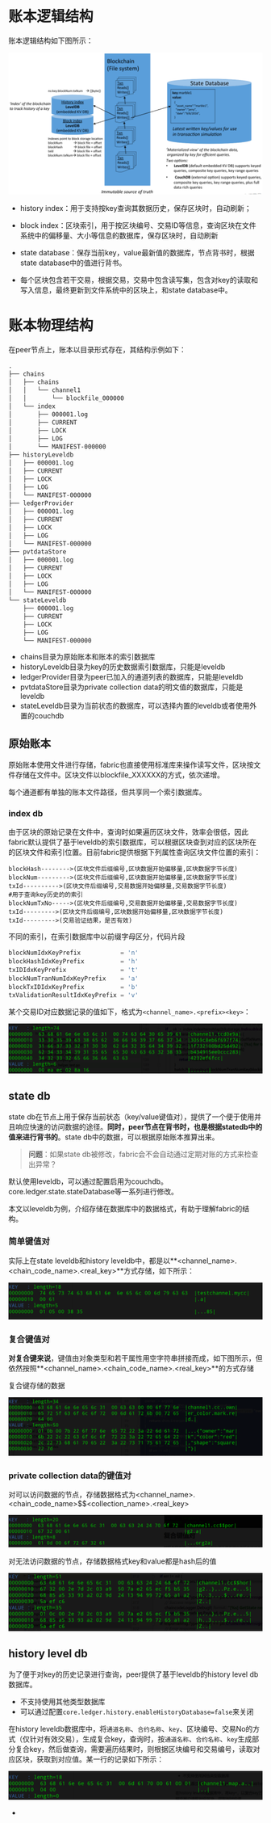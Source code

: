 # 账本逻辑结构

账本逻辑结构如下图所示：

![1537520800750](ledger_structure.assets/1537520800750.png)

- history index：用于支持按key查询其数据历史，保存区块时，自动刷新；
- block index：区块索引，用于按区块编号、交易ID等信息，查询区块在文件系统中的偏移量、大小等信息的数据库，保存区块时，自动刷新
- state database：保存当前key，value最新值的数据库，节点背书时，根据state database中的值进行背书。

- 每个区块包含若干交易，根据交易，交易中包含读写集，包含对key的读取和写入信息，最终更新到文件系统中的区块上，和state database中。

# 账本物理结构

在peer节点上，账本以目录形式存在，其结构示例如下：

```shell
.
├── chains
│   ├── chains
│   │   └── channel1
│   │       └── blockfile_000000
│   └── index
│       ├── 000001.log
│       ├── CURRENT
│       ├── LOCK
│       ├── LOG
│       └── MANIFEST-000000
├── historyLeveldb
│   ├── 000001.log
│   ├── CURRENT
│   ├── LOCK
│   ├── LOG
│   └── MANIFEST-000000
├── ledgerProvider
│   ├── 000001.log
│   ├── CURRENT
│   ├── LOCK
│   ├── LOG
│   └── MANIFEST-000000
├── pvtdataStore
│   ├── 000001.log
│   ├── CURRENT
│   ├── LOCK
│   ├── LOG
│   └── MANIFEST-000000
└── stateLeveldb
    ├── 000001.log
    ├── CURRENT
    ├── LOCK
    ├── LOG
    └── MANIFEST-000000
```

- chains目录为原始账本和账本的索引数据库
- historyLeveldb目录为key的历史数据索引数据库，只能是leveldb
- ledgerProvider目录为peer已加入的通道列表的数据库，只能是leveldb
- pvtdataStore目录为private collection data的明文值的数据库，只能是leveldb
- stateLeveldb目录为当前状态的数据库，可以选择内置的leveldb或者使用外置的couchdb

## 原始账本

原始账本使用文件进行存储，fabric也直接使用标准库来操作读写文件，区块按文件存储在文件中。区块文件以blockfile_XXXXXX的方式，依次递增。

每个通道都有单独的账本文件路径，但共享同一个索引数据库。

### index db

由于区块的原始记录在文件中，查询时如果遍历区块文件，效率会很低，因此fabric默认提供了基于leveldb的索引数据库，可以根据区块查到对应的区块所在的区块文件和索引位置。目前fabric提供根据下列属性查询区块文件位置的索引：

```shell
blockHash-------->(区块文件后缀编号,区块数据开始偏移量,区块数据字节长度)
blockNum--------->(区块文件后缀编号,区块数据开始偏移量,区块数据字节长度)
txId---------->(区块文件后缀编号,交易数据开始偏移量,交易数据字节长度)
#用于查询key历史的的索引
blockNumTxNo----->(区块文件后缀编号,交易数据开始偏移量,交易数据字节长度)
txId--------->(区块文件后缀编号,区块数据开始偏移量,区块数据字节长度)
txId--------->(交易验证结果，是否有效)
```

不同的索引，在索引数据库中以前缀字母区分，代码片段

```go
blockNumIdxKeyPrefix           = 'n'
blockHashIdxKeyPrefix          = 'h'
txIDIdxKeyPrefix               = 't'
blockNumTranNumIdxKeyPrefix    = 'a'
blockTxIDIdxKeyPrefix          = 'b'
txValidationResultIdxKeyPrefix = 'v'
```

某个交易ID对应数据记录的值如下，格式为`<channel_name>.<prefix><key>`：

![1537518146929](ledger_structure.assets/1537518146929.png)

## state db

state db在节点上用于保存当前状态（key/value键值对），提供了一个便于使用并且响应快速的访问数据的途径。**同时，peer节点在背书时，也是根据statedb中的值来进行背书的**。state db中的数据，可以根据原始账本推算出来。

>**问题**：如果state db被修改，fabric会不会自动通过定期对账的方式来检查出异常？

默认使用leveldb，可以通过配置启用为couchdb。core.ledger.state.stateDatabase等一系列进行修改。

本文以leveldb为例，介绍存储在数据库中的数据格式，有助于理解fabric的结构。

### 简单键值对

实际上在state leveldb和history leveldb中，都是以**<channel_name>.<chain_code_name>.<real_key>**方式存储，如下所示：

![1536572361036](./ledger_structure.assets/1536572361036.png)

### 复合键值对

**对复合键来说**，键值由对象类型和若干属性用空字符串拼接而成，如下图所示，但依然按照**<channel_name>.<chain_code_name>.<real_key>**的方式存储

复合键存储的数据

![](ledger_structure.assets/composite_key_and_value.png)

### private collection data的键值对

对可以访问数据的节点，存储数据格式为<channel_name>.<chain_code_name>$$<collection_name>.<real_key>

![1536827890572](ledger_structure.assets/1536827890572.png)

对无法访问数据的节点，存储数据格式key和value都是hash后的值

![1536828075174](ledger_structure.assets/1536828075174.png)

## history level db

为了便于对key的历史记录进行查询，peer提供了基于leveldb的history level db数据库。

- 不支持使用其他类型数据库
- 可以通过配置`core.ledger.history.enableHistoryDatabase=false`来关闭

在history leveldb数据库中，将`通道名称`、`合约名称`、`key`、区块编号、交易No的方式（仅针对有效交易），生成复合key，查询时，按`通道名称`、`合约名称`、`key`生成部分复合key，然后做查询，需要遍历结果时，则根据区块编号和交易编号，读取对应区块，获取到对应值。某一行的记录如下所示：

![1537517518505](ledger_structure.assets/1537517518505.png)

- 

